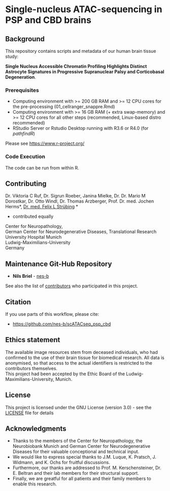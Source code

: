 # Single-nucleus ATAC-sequencing in PSP and CBD brains


## Background

This repository contains scripts and metadata of our human brain tissue study: 

**Single Nucleus Accessible Chromatin Profiling Highlights Distinct Astrocyte Signatures in Progressive Supranuclear Palsy and Corticobasal Degeneration**. 


### Prerequisites

- Computing environment with >= 200 GB RAM and >= 12 CPU cores for the pre-processing (01_cellranger_snappre.Rmd) 
- Computing environment with >= 16 GB RAM (+ extra swap-memory) and >= 12 CPU cores for all other steps (recommended, Linux-based distro recommended)  
- RStudio Server or Rstudio Desktop running with R3.6 or R4.0 (for *pathfindR*)

Please see https://www.r-project.org/


### Code Execution

The code can be run from within R.


## Contributing

Dr. Viktoria C Ruf, Dr. Sigrun Roeber, Janina Mielke, 
Dr. Dr. Mario M Dorostkar, Dr. Otto Windl, Dr. Thomas Arzberger, 
Prof. Dr. med. Jochen Herms*, [Dr. med. Felix L Strübing](https://github.com/fstrueb) *

* contributed equally

Center for Neuropathology, \
German Center for Neurodegenerative Diseases, Translational Research \
University Hospital Munich \
Ludwig-Maximilians-University \
Germany


## Maintenance Git-Hub Repository

* **Nils Briel** - [nes-b](https://github.com/nes-b)

See also the list of [contributors](https://github.com/nes-b/snATACseq_psp_cbd/blob/master/contributors.txt) who participated in this project.


## Citation

If you use parts of this workflow, please cite:
- https://github.com/nes-b/scATACseq_psp_cbd 


## Ethics statement

The available image resources stem from deceased individuals, who had confirmed to the use of their brain tissue for biomedical research.
All data is anonymised, so that access to the actual identifiers is restricted to the contributors themselves. \
This project had been accepted by the Ethic Board of the Ludwig-Maximilians-University, Munich.


## License

This project is licensed under the GNU License (version 3.0) - see the [LICENSE](LICENSE) file for details


## Acknowledgments

* Thanks to the members of the Center for Neuropathology, the Neurobiobank Munich and German Center for Neurodegenerative Diseases for their valuable conceptional and technical input.
* We would like to express special thanks to J.M. Luque, K. Pratsch, J. Widmann, and K. Ochs for fruitful discussions. 
* Furthermore, our thanks are addressed to Prof. M. Kerschensteiner, Dr. E. Beltran and their lab members for their structural support.
* Finally, we are greatful for all patients and their family members to enable this research.
